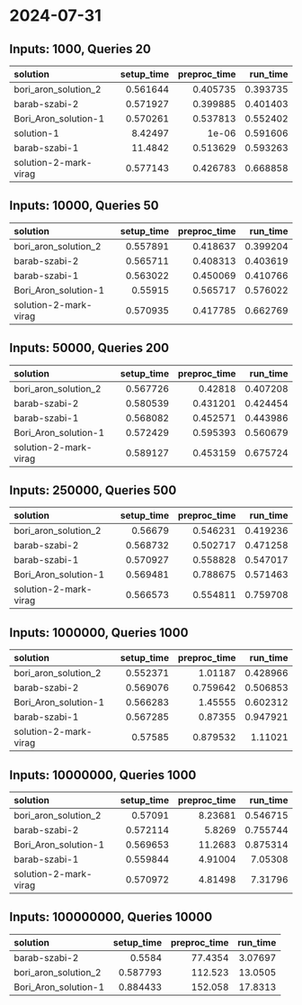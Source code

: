 # 2024-07-31

## Inputs: 1000, Queries 20

| solution              |   setup_time |   preproc_time |   run_time |
|:----------------------|-------------:|---------------:|-----------:|
| bori_aron_solution_2  |     0.561644 |       0.405735 |   0.393735 |
| barab-szabi-2         |     0.571927 |       0.399885 |   0.401403 |
| Bori_Aron_solution-1  |     0.570261 |       0.537813 |   0.552402 |
| solution-1            |     8.42497  |       1e-06    |   0.591606 |
| barab-szabi-1         |    11.4842   |       0.513629 |   0.593263 |
| solution-2-mark-virag |     0.577143 |       0.426783 |   0.668858 |

## Inputs: 10000, Queries 50

| solution              |   setup_time |   preproc_time |   run_time |
|:----------------------|-------------:|---------------:|-----------:|
| bori_aron_solution_2  |     0.557891 |       0.418637 |   0.399204 |
| barab-szabi-2         |     0.565711 |       0.408313 |   0.403619 |
| barab-szabi-1         |     0.563022 |       0.450069 |   0.410766 |
| Bori_Aron_solution-1  |     0.55915  |       0.565717 |   0.576022 |
| solution-2-mark-virag |     0.570935 |       0.417785 |   0.662769 |

## Inputs: 50000, Queries 200

| solution              |   setup_time |   preproc_time |   run_time |
|:----------------------|-------------:|---------------:|-----------:|
| bori_aron_solution_2  |     0.567726 |       0.42818  |   0.407208 |
| barab-szabi-2         |     0.580539 |       0.431201 |   0.424454 |
| barab-szabi-1         |     0.568082 |       0.452571 |   0.443986 |
| Bori_Aron_solution-1  |     0.572429 |       0.595393 |   0.560679 |
| solution-2-mark-virag |     0.589127 |       0.453159 |   0.675724 |

## Inputs: 250000, Queries 500

| solution              |   setup_time |   preproc_time |   run_time |
|:----------------------|-------------:|---------------:|-----------:|
| bori_aron_solution_2  |     0.56679  |       0.546231 |   0.419236 |
| barab-szabi-2         |     0.568732 |       0.502717 |   0.471258 |
| barab-szabi-1         |     0.570927 |       0.558828 |   0.547017 |
| Bori_Aron_solution-1  |     0.569481 |       0.788675 |   0.571463 |
| solution-2-mark-virag |     0.566573 |       0.554811 |   0.759708 |

## Inputs: 1000000, Queries 1000

| solution              |   setup_time |   preproc_time |   run_time |
|:----------------------|-------------:|---------------:|-----------:|
| bori_aron_solution_2  |     0.552371 |       1.01187  |   0.428966 |
| barab-szabi-2         |     0.569076 |       0.759642 |   0.506853 |
| Bori_Aron_solution-1  |     0.566283 |       1.45555  |   0.602312 |
| barab-szabi-1         |     0.567285 |       0.87355  |   0.947921 |
| solution-2-mark-virag |     0.57585  |       0.879532 |   1.11021  |

## Inputs: 10000000, Queries 1000

| solution              |   setup_time |   preproc_time |   run_time |
|:----------------------|-------------:|---------------:|-----------:|
| bori_aron_solution_2  |     0.57091  |        8.23681 |   0.546715 |
| barab-szabi-2         |     0.572114 |        5.8269  |   0.755744 |
| Bori_Aron_solution-1  |     0.569653 |       11.2683  |   0.875314 |
| barab-szabi-1         |     0.559844 |        4.91004 |   7.05308  |
| solution-2-mark-virag |     0.570972 |        4.81498 |   7.31796  |

## Inputs: 100000000, Queries 10000

| solution             |   setup_time |   preproc_time |   run_time |
|:---------------------|-------------:|---------------:|-----------:|
| barab-szabi-2        |     0.5584   |        77.4354 |    3.07697 |
| bori_aron_solution_2 |     0.587793 |       112.523  |   13.0505  |
| Bori_Aron_solution-1 |     0.884433 |       152.058  |   17.8313  |